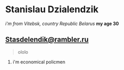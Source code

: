 # Stanislau Dzialendzik
*i'm from Vitebsk, country Republic Belarus*
**my age 30**
## Stasdelendik@rambler.ru
> ololo
1. i'm economical policmen